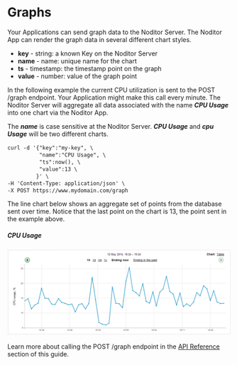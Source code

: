 # Graphs

Your Applications can send graph data to the Noditor Server. The Noditor App can render the graph data in several different chart styles.

* **key** - string: a known Key on the Noditor Server
* **name** - name: unique name for the chart
* **ts** - timestamp: the timestamp point on the graph
* **value** - number: value of the graph point

In the following example the current CPU utilization is sent to the POST /graph endpoint. Your Application might make this call every minute. The Noditor Server will aggregate all data associated with the name ***CPU Usage*** into one chart via the Noditor App.

The ***name*** is case sensitive at the Noditor Server. ***CPU Usage*** and ***cpu Usage*** will be two different charts.

```curl
curl -d '{"key":"my-key", \
          "name":"CPU Usage", \
          "ts":now(), \
          "value":13 \
         }' \
-H 'Content-Type: application/json' \
-X POST https://www.mydomain.com/graph 
```


The line chart below shows an aggregate set of points from the database sent over time. Notice that the last point on the chart is 13, the point sent in the example above.

##### CPU Usage

![CPU-Graph](../server/images/cpu-usage.png)

Learn more about calling the POST /graph endpoint in the [API Reference](../api/graph-create) section of this guide.